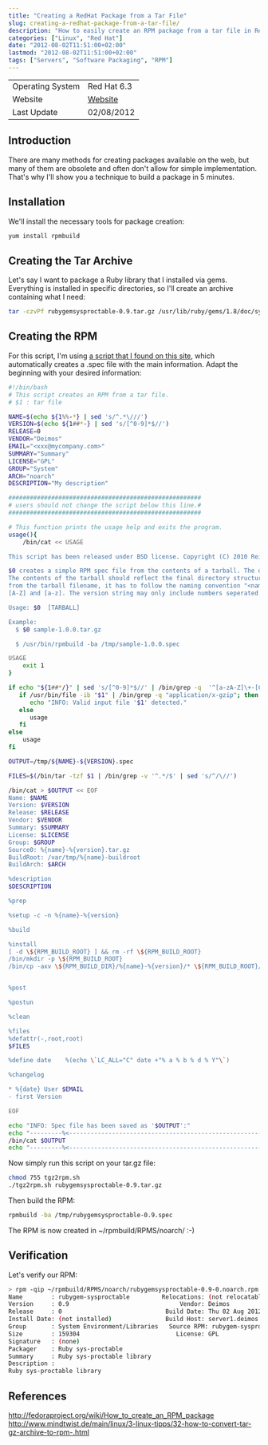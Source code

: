 ```yaml
---
title: "Creating a RedHat Package from a Tar File"
slug: creating-a-redhat-package-from-a-tar-file/
description: "How to easily create an RPM package from a tar file in RedHat environments in just 5 minutes."
categories: ["Linux", "Red Hat"]
date: "2012-08-02T11:51:00+02:00"
lastmod: "2012-08-02T11:51:00+02:00"
tags: ["Servers", "Software Packaging", "RPM"]
---
```


| | |
|---|---|
| Operating System | Red Hat 6.3 |
| Website | [Website](https://www.redhat.com) |
| Last Update | 02/08/2012 |


## Introduction

There are many methods for creating packages available on the web, but many of them are obsolete and often don't allow for simple implementation. That's why I'll show you a technique to build a package in 5 minutes.

## Installation

We'll install the necessary tools for package creation:

```bash
yum install rpmbuild
```

## Creating the Tar Archive

Let's say I want to package a Ruby library that I installed via gems. Everything is installed in specific directories, so I'll create an archive containing what I need:

```bash
tar -czvPf rubygemsysproctable-0.9.tar.gz /usr/lib/ruby/gems/1.8/doc/sys-proctable-0.9.0-x86-linux /usr/lib/ruby/gems/1.8/gems/sys-proctable-0.9.0-x86-linux
```

## Creating the RPM

For this script, I'm using [a script that I found on this site](https://www.mindtwist.de/main/downloads.html?task=summary&cid=3&catid=3), which automatically creates a .spec file with the main information. Adapt the beginning with your desired information:

```bash
#!/bin/bash
# This script creates an RPM from a tar file.
# $1 : tar file

NAME=$(echo ${1%%-*} | sed 's/^.*\///')
VERSION=$(echo ${1##*-} | sed 's/[^0-9]*$//')
RELEASE=0
VENDOR="Deimos"
EMAIL="<xxx@mycompany.com>"
SUMMARY="Summary"
LICENSE="GPL"
GROUP="System"
ARCH="noarch"
DESCRIPTION="My description"

######################################################
# users should not change the script below this line.#
######################################################

# This function prints the usage help and exits the program.
usage(){
    /bin/cat << USAGE

This script has been released under BSD license. Copyright (C) 2010 Reiner Rottmann <rei..rATrottmann.it>

$0 creates a simple RPM spec file from the contents of a tarball. The output may be used as starting point to create more complex RPM spec files.
The contents of the tarball should reflect the final directory structure where you want your files to be deployed. As the name and version get parsed
from the tarball filename, it has to follow the naming convention "<name>-<ver.si.on>.tar.gz". The name may only contain characters from the range
[A-Z] and [a-z]. The version string may only include numbers seperated by dots.

Usage: $0  [TARBALL]

Example:
  $ $0 sample-1.0.0.tar.gz

  $ /usr/bin/rpmbuild -ba /tmp/sample-1.0.0.spec

USAGE
    exit 1
}

if echo "${1##*/}" | sed 's/[^0-9]*$//' | /bin/grep -q  '^[a-zA-Z]\+-[0-9.]\+$'; then
   if /usr/bin/file -ib "$1" | /bin/grep -q "application/x-gzip"; then
      echo "INFO: Valid input file '$1' detected."
   else
      usage
   fi
else
    usage
fi

OUTPUT=/tmp/${NAME}-${VERSION}.spec

FILES=$(/bin/tar -tzf $1 | /bin/grep -v '^.*/$' | sed 's/^/\//')

/bin/cat > $OUTPUT << EOF
Name: $NAME
Version: $VERSION
Release: $RELEASE
Vendor: $VENDOR
Summary: $SUMMARY
License: $LICENSE
Group: $GROUP
Source0: %{name}-%{version}.tar.gz
BuildRoot: /var/tmp/%{name}-buildroot
BuildArch: $ARCH

%description
$DESCRIPTION

%prep

%setup -c -n %{name}-%{version}

%build

%install
[ -d \${RPM_BUILD_ROOT} ] && rm -rf \${RPM_BUILD_ROOT}
/bin/mkdir -p \${RPM_BUILD_ROOT}
/bin/cp -axv \${RPM_BUILD_DIR}/%{name}-%{version}/* \${RPM_BUILD_ROOT}/


%post

%postun

%clean

%files
%defattr(-,root,root)
$FILES

%define date    %(echo \`LC_ALL="C" date +"% a % b % d % Y"\`)

%changelog

* %{date} User $EMAIL
- first Version

EOF

echo "INFO: Spec file has been saved as '$OUTPUT':"
echo "---------%<----------------------------------------------------------------------"
/bin/cat $OUTPUT
echo "---------%<----------------------------------------------------------------------"
```

Now simply run this script on your tar.gz file:

```bash
chmod 755 tgz2rpm.sh
./tgz2rpm.sh rubygemsysproctable-0.9.tar.gz
```

Then build the RPM:

```bash
rpmbuild -ba /tmp/rubygemsysproctable-0.9.spec
```

The RPM is now created in ~/rpmbuild/RPMS/noarch/ :-)

## Verification

Let's verify our RPM:

```bash
> rpm -qip ~/rpmbuild/RPMS/noarch/rubygemsysproctable-0.9-0.noarch.rpm
Name        : rubygem-sysproctable         Relocations: (not relocatable)
Version     : 0.9                               Vendor: Deimos
Release     : 0                             Build Date: Thu 02 Aug 2012 01:19:08 PM CEST
Install Date: (not installed)               Build Host: server1.deimos.fr
Group       : System Environment/Libraries   Source RPM: rubygem-sysproctable-0.9-0.src.rpm
Size        : 159304                           License: GPL
Signature   : (none)
Packager    : Ruby sys-proctable
Summary     : Ruby sys-proctable library
Description :
Ruby sys-proctable library
```

## References

http://fedoraproject.org/wiki/How_to_create_an_RPM_package  
http://www.mindtwist.de/main/linux/3-linux-tipps/32-how-to-convert-tar-gz-archive-to-rpm-.html
